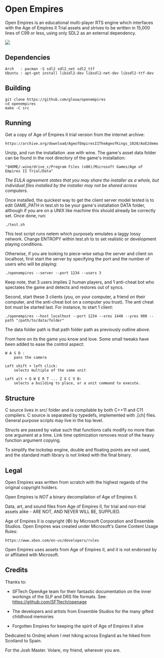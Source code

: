 # Open Empires

Open Empires is an educational multi-player RTS engine which interfaces
with the Age of Empires II Trial assets and strives to be written in 15,000
lines of C99 or less, using only SDL2 as an external dependency.

![](https://user-images.githubusercontent.com/7000616/76479321-9ef9c700-63c8-11ea-9353-a7dafa29ea0a.png)

## Dependencies

    Arch   : pacman -S sdl2 sdl2_net sdl2_ttf
    Ubuntu : apt-get install libsdl2-dev libsdl2-net-dev libsdl2-ttf-dev

## Building

    git clone https://github.com/glouw/openempires
    cd openempires
    make -C src

## Running

Get a copy of Age of Empires II trial version from the internet archive:

    https://archive.org/download/AgeofEmpiresIITheAgeofKings_1020/AoE2demo.zip

Unzip, and run the installation .exe with wine. The game's asset data folder
can be found in the root directory of the game's installation:

    "$HOME/.wine/drive_c/Program Files (x86)/Microsoft Games/Age of Empires II Trial/Data"

*The EULA agreement states that you may share the installer as a whole,
but individual files installed by the installer may not be shared across computers.*

Once installed, the quickest way to get the client server model tested
is to edit GAME_PATH in test.sh to be your game's installation DATA folder,
although if you are on a UNIX like machine this should already be correctly set.
Once done, run:

    ./test.sh

This test script runs netem which purposely emulates a laggy lossy network.
Change ENTROPY within test.sh to to set realistic or development playing conditions.

Otherwise, if you are looking to piece-wise setup the server and client on localhost,
first start the server by specifying the port and the number of users who will be playing:

    ./openempires --server --port 1234 --users 3

Keep note, that 3 users implies 2 human players, and 1 anti-cheat bot
who spectates the game and detects and restores out of syncs.

Second, start these 3 clients (you, on your computer, a friend on their computer,
and the anti-cheat bot on a computer you trust). The anti cheat bot must be started last.
For instance, to start 1 client:

    ./openempires --host localhost --port 1234 --xres 1440 --yres 900 --path "/path/to/data/folder"

The data folder path is that path folder path as previously outline above.

From here on its the game you know and love. Some small tweaks have been added
to ease the control aspect:

    W A S D :
        pans the camera

    Left shift + left click:
        selects multiple of the same unit

    Left alt + Q W E R T ... Z X C V B:
        selects a building to place, or a unit command to execute.

## Structure

C source lives in src/ folder and is compilable by both C++11 and C11
compilers. C source is separated by typedefs, implemented with .[ch]
files. General purpose scripts may live in the top level.

Structs are passed by value such that functions calls modify no more than
one argument at a time. Link time optimization removes most of the heavy
function argument copying.

To simplify the lockstep engine, double and floating points are not used,
and the standard math library is not linked with the final binary.

## Legal

Open Empires was written from scratch with the highest regards of the
original copyright holders.

Open Empires is *NOT* a binary decompilation of Age of Empires II.

Data, art, and sound files from Age of Empires II, for trial and non-trial
assets alike - ARE NOT, AND NEVER WILL BE, SUPPLIED.

Age of Empires II is copyright (©) by Microsoft Corporation and Ensemble Studios.
Open Empires was created under Microsoft's Game Content Usage Rules:

    https://www.xbox.com/en-us/developers/rules

Open Empires uses assets from Age of Empires II, and it is not endorsed by
or affiliated with Microsoft.

## Credits

Thanks to:

* SFTech OpenAge team for their fantastic documentation on the
  inner workings of the SLP and DRS file formats. See:
      https://github.com/SFTtech/openage

* The developers and artists from Ensemble Studios for the many
  gifted childhood memories

* Forgotten Empires for keeping the spirit of Age of Empires II alive

Dedicated to Ondrej whom I met hiking across England as he hiked from
Scotland to Spain.

For the Josh Master. Volare, my friend, wherever you are.
